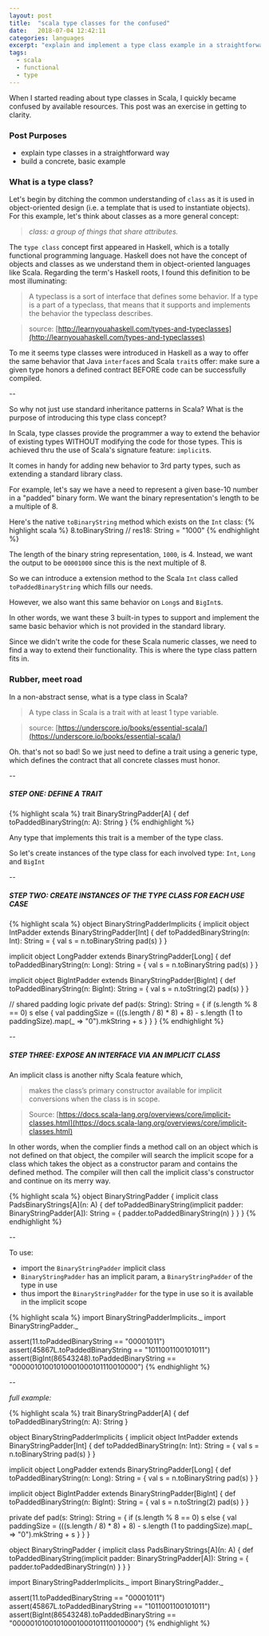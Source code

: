 ```yaml
---
layout: post
title:  "scala type classes for the confused"
date:   2018-07-04 12:42:11
categories: languages
excerpt: "explain and implement a type class example in a straightforward manner"
tags:
  - scala
  - functional
  - type
---
```


When I started reading about type classes in Scala, I quickly became confused by available resources.  This post was an exercise in getting to clarity.

### Post Purposes
- explain type classes in a straightforward way
- build a concrete, basic example

### What is a type class?

Let's begin by ditching the common understanding of `class` as it is used in object-oriented design (i.e. a template that is used to instantiate objects).  For this example, let's think about classes as a more general concept:

> *class: a group of things that share attributes.*

The `type class` concept first appeared in Haskell, which is a totally functional programming language.  Haskell does not have the concept of objects and classes as we understand them in object-oriented languages like Scala.  Regarding the term's Haskell roots, I found this definition to be most illuminating:

> A typeclass is a sort of interface that defines some behavior. If a type is a part of a typeclass, that means that it supports and implements the behavior the typeclass describes.

> source: [http://learnyouahaskell.com/types-and-typeclasses](http://learnyouahaskell.com/types-and-typeclasses)

To me it seems type classes were introduced in Haskell as a way to offer the same behavior that Java `interface`s and Scala `trait`s offer:  make sure a given type honors a defined contract BEFORE code can be successfully compiled.

--

So why not just use standard inheritance patterns in Scala?  What is the purpose of introducing this type class concept?

In Scala, type classes provide the programmer a way to extend the behavior of existing types WITHOUT modifying the code for those types.  This is achieved thru the use of Scala's signature feature: `implicit`s.  

It comes in handy for adding new behavior to 3rd party types, such as extending a standard library class.

For example, let's say we have a need to represent a given base-10 number in a "padded" binary form.  We want the binary representation's length to be a multiple of 8.  

Here's the native `toBinaryString` method which exists on the `Int` class:
{% highlight scala %}
8.toBinaryString
// res18: String = "1000"
{% endhighlight %}

The length of the binary string representation, `1000`, is 4.  Instead, we want the output to be `00001000` since this is the next multiple of 8.

So we can introduce a extension method to the Scala `Int` class called `toPaddedBinaryString` which fills our needs.

However, we also want this same behavior on `Long`s and `BigInt`s.  

In other words, we want these 3 built-in types to support and implement the same basic behavior which is not provided in the standard library.

Since we didn't write the code for these Scala numeric classes, we need to find a way to extend their functionality.  This is where the type class pattern fits in.

### Rubber, meet road

In a non-abstract sense, what is a type class in Scala?

> A type class in Scala is a trait with at least 1 type variable.

> source: [https://underscore.io/books/essential-scala/](https://underscore.io/books/essential-scala/)

Oh.  that's not so bad!  So we just need to define a trait using a generic type, which defines the contract that all concrete classes must honor.

--
##### **STEP ONE: DEFINE A TRAIT**

{% highlight scala %}
trait BinaryStringPadder[A] {
  def toPaddedBinaryString(n: A): String
}
{% endhighlight %}

Any type that implements this trait is a member of the type class.

So let's create instances of the type class for each involved type: `Int`, `Long` and `BigInt`

--

##### **STEP TWO: CREATE INSTANCES OF THE TYPE CLASS FOR EACH USE CASE**  
{% highlight scala %}
object BinaryStringPadderImplicits {
  implicit object IntPadder extends BinaryStringPadder[Int] {
    def toPaddedBinaryString(n: Int): String = {
      val s = n.toBinaryString
      pad(s)
    }
  }

  implicit object LongPadder extends BinaryStringPadder[Long] {
    def toPaddedBinaryString(n: Long): String = {
      val s = n.toBinaryString
      pad(s)
    }
  }

  implicit object BigIntPadder extends BinaryStringPadder[BigInt] {
    def toPaddedBinaryString(n: BigInt): String = {
       val s = n.toString(2)
       pad(s)
    }
  }

  // shared padding logic
  private def pad(s: String): String = {
    if (s.length % 8 == 0) s
    else {
      val paddingSize = (((s.length / 8) * 8) + 8) - s.length
      (1 to paddingSize).map(_ => "0").mkString + s
    }
  }
}
{% endhighlight %}

--

##### **STEP THREE: EXPOSE AN INTERFACE VIA AN IMPLICIT CLASS**

An implicit class is another nifty Scala feature which,

> makes the class’s primary constructor available for implicit conversions when the class is in scope.

> Source: [https://docs.scala-lang.org/overviews/core/implicit-classes.html](https://docs.scala-lang.org/overviews/core/implicit-classes.html)

In other words, when the complier finds a method call on an object which is not defined on that object, the compiler will search the implicit scope for a class which takes the object as a constructor param and contains the defined method.  The compiler will then call the implicit class's constructor and continue on its merry way.

{% highlight scala %}
object BinaryStringPadder {
  implicit class PadsBinaryStrings[A](n: A) {
    def toPaddedBinaryString(implicit padder: BinaryStringPadder[A]): String = {
      padder.toPaddedBinaryString(n)
    }
  }
}
{% endhighlight %}

--

To use:

- import the `BinaryStringPadder` implicit class
- `BinaryStringPadder` has an implicit param, a `BinaryStringPadder` of the type in use
- thus import the `BinaryStringPadder` for the type in use so it is available in the implicit scope


{% highlight scala %}
import BinaryStringPadderImplicits._
import BinaryStringPadder._

assert(11.toPaddedBinaryString == "00001011")
assert(45867L.toPaddedBinaryString == "1011001100101011")
assert(BigInt(86543248).toPaddedBinaryString == "00000101001010001000101110010000")
{% endhighlight %}


--

*full example:*

{% highlight scala %}
trait BinaryStringPadder[A] {
  def toPaddedBinaryString(n: A): String
}

object BinaryStringPadderImplicits {
  implicit object IntPadder extends BinaryStringPadder[Int] {
    def toPaddedBinaryString(n: Int): String = {
      val s = n.toBinaryString
      pad(s)
    }
  }

  implicit object LongPadder extends BinaryStringPadder[Long] {
    def toPaddedBinaryString(n: Long): String = {
      val s = n.toBinaryString
      pad(s)
    }
  }

  implicit object BigIntPadder extends BinaryStringPadder[BigInt] {
    def toPaddedBinaryString(n: BigInt): String = {
       val s = n.toString(2)
       pad(s)
    }
  }

  private def pad(s: String): String = {
    if (s.length % 8 == 0) s
    else {
      val paddingSize = (((s.length / 8) * 8) + 8) - s.length
      (1 to paddingSize).map(_ => "0").mkString + s
    }
  }
}

object BinaryStringPadder {
  implicit class PadsBinaryStrings[A](n: A) {
    def toPaddedBinaryString(implicit padder: BinaryStringPadder[A]): String = {
      padder.toPaddedBinaryString(n)
    }
  }
}

import BinaryStringPadderImplicits._
import BinaryStringPadder._

assert(11.toPaddedBinaryString == "00001011")
assert(45867L.toPaddedBinaryString == "1011001100101011")
assert(BigInt(86543248).toPaddedBinaryString == "00000101001010001000101110010000")
{% endhighlight %}
